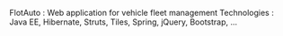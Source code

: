 FlotAuto : Web application for vehicle fleet management
Technologies : Java EE, Hibernate, Struts, Tiles, Spring, jQuery, Bootstrap, ...